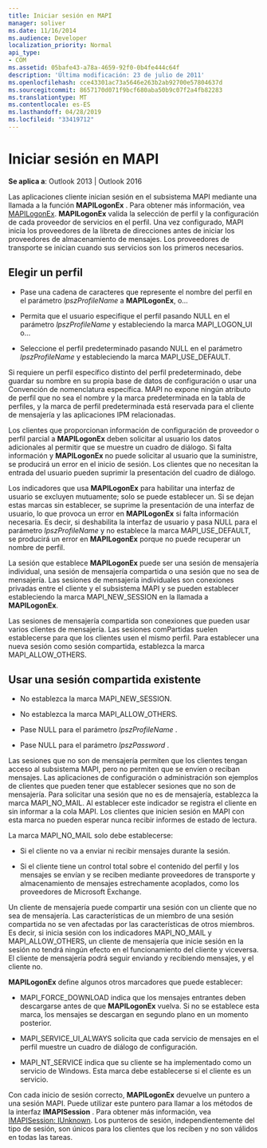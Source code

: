 ```yaml
---
title: Iniciar sesión en MAPI
manager: soliver
ms.date: 11/16/2014
ms.audience: Developer
localization_priority: Normal
api_type:
- COM
ms.assetid: 05bafe43-a78a-4659-92f0-0b4fe444c64f
description: 'Última modificación: 23 de julio de 2011'
ms.openlocfilehash: cce43301ac73a5646e263b2ab92700e57804637d
ms.sourcegitcommit: 8657170d071f9bcf680aba50b9c07f2a4fb82283
ms.translationtype: MT
ms.contentlocale: es-ES
ms.lasthandoff: 04/28/2019
ms.locfileid: "33419712"
---
```

# <a name="logging-on-to-mapi"></a>Iniciar sesión en MAPI
 
**Se aplica a**: Outlook 2013 | Outlook 2016 
  
Las aplicaciones cliente inician sesión en el subsistema MAPI mediante una llamada a la función **MAPILogonEx** . Para obtener más información, vea [MAPILogonEx](mapilogonex.md). **MAPILogonEx** valida la selección de perfil y la configuración de cada proveedor de servicios en el perfil. Una vez configurado, MAPI inicia los proveedores de la libreta de direcciones antes de iniciar los proveedores de almacenamiento de mensajes. Los proveedores de transporte se inician cuando sus servicios son los primeros necesarios. 
  
## <a name="choose-a-profile"></a>Elegir un perfil
  
- Pase una cadena de caracteres que represente el nombre del perfil en el parámetro _lpszProfileName_ a **MAPILogonEx**, o...
    
- Permita que el usuario especifique el perfil pasando NULL en el parámetro _lpszProfileName_ y estableciendo la marca MAPI_LOGON_UI o... 

- Seleccione el perfil predeterminado pasando NULL en el parámetro _lpszProfileName_ y estableciendo la marca MAPI_USE_DEFAULT. 
    
Si requiere un perfil específico distinto del perfil predeterminado, debe guardar su nombre en su propia base de datos de configuración o usar una Convención de nomenclatura específica. MAPI no expone ningún atributo de perfil que no sea el nombre y la marca predeterminada en la tabla de perfiles, y la marca de perfil predeterminada está reservada para el cliente de mensajería y las aplicaciones IPM relacionadas.
  
Los clientes que proporcionan información de configuración de proveedor o perfil parcial a **MAPILogonEx** deben solicitar al usuario los datos adicionales al permitir que se muestre un cuadro de diálogo. Si falta información y **MAPILogonEx** no puede solicitar al usuario que la suministre, se producirá un error en el inicio de sesión. Los clientes que no necesitan la entrada del usuario pueden suprimir la presentación del cuadro de diálogo. 
  
Los indicadores que usa **MAPILogonEx** para habilitar una interfaz de usuario se excluyen mutuamente; solo se puede establecer un. Si se dejan estas marcas sin establecer, se suprime la presentación de una interfaz de usuario, lo que provoca un error en **MAPILogonEx** si falta información necesaria. Es decir, si deshabilita la interfaz de usuario y pasa NULL para el parámetro _lpszProfileName_ y no establece la marca MAPI_USE_DEFAULT, se producirá un error en **MAPILogonEx** porque no puede recuperar un nombre de perfil. 
  
La sesión que establece **MAPILogonEx** puede ser una sesión de mensajería individual, una sesión de mensajería compartida o una sesión que no sea de mensajería. Las sesiones de mensajería individuales son conexiones privadas entre el cliente y el subsistema MAPI y se pueden establecer estableciendo la marca MAPI_NEW_SESSION en la llamada a **MAPILogonEx**.
  
Las sesiones de mensajería compartida son conexiones que pueden usar varios clientes de mensajería. Las sesiones comPartidas suelen establecerse para que los clientes usen el mismo perfil. Para establecer una nueva sesión como sesión compartida, establezca la marca MAPI_ALLOW_OTHERS. 
  
## <a name="use-an-existing-shared-session"></a>Usar una sesión compartida existente
  
- No establezca la marca MAPI_NEW_SESSION.
    
- No establezca la marca MAPI_ALLOW_OTHERS.
    
- Pase NULL para el parámetro _lpszProfileName_ . 
    
- Pase NULL para el parámetro _lpszPassword_ . 
    
Las sesiones que no son de mensajería permiten que los clientes tengan acceso al subsistema MAPI, pero no permiten que se envíen o reciban mensajes. Las aplicaciones de configuración o administración son ejemplos de clientes que pueden tener que establecer sesiones que no son de mensajería. Para solicitar una sesión que no es de mensajería, establezca la marca MAPI_NO_MAIL. Al establecer este indicador se registra el cliente en sin informar a la cola MAPI. Los clientes que inicien sesión en MAPI con esta marca no pueden esperar nunca recibir informes de estado de lectura.
  
La marca MAPI_NO_MAIL solo debe establecerse:
  
- Si el cliente no va a enviar ni recibir mensajes durante la sesión.
    
- Si el cliente tiene un control total sobre el contenido del perfil y los mensajes se envían y se reciben mediante proveedores de transporte y almacenamiento de mensajes estrechamente acoplados, como los proveedores de Microsoft Exchange.
    
Un cliente de mensajería puede compartir una sesión con un cliente que no sea de mensajería. Las características de un miembro de una sesión compartida no se ven afectadas por las características de otros miembros. Es decir, si inicia sesión con los indicadores MAPI_NO_MAIL y MAPI_ALLOW_OTHERS, un cliente de mensajería que inicie sesión en la sesión no tendrá ningún efecto en el funcionamiento del cliente y viceversa. El cliente de mensajería podrá seguir enviando y recibiendo mensajes, y el cliente no.
  
**MAPILogonEx** define algunos otros marcadores que puede establecer: 
  
- MAPI_FORCE_DOWNLOAD indica que los mensajes entrantes deben descargarse antes de que **MAPILogonEx** vuelva. Si no se establece esta marca, los mensajes se descargan en segundo plano en un momento posterior. 
    
- MAPI_SERVICE_UI_ALWAYS solicita que cada servicio de mensajes en el perfil muestre un cuadro de diálogo de configuración.
    
- MAPI_NT_SERVICE indica que su cliente se ha implementado como un servicio de Windows. Esta marca debe establecerse si el cliente es un servicio.
    
Con cada inicio de sesión correcto, **MAPILogonEx** devuelve un puntero a una sesión MAPI. Puede utilizar este puntero para llamar a los métodos de la interfaz **IMAPISession** . Para obtener más información, vea [IMAPISession: IUnknown](imapisessioniunknown.md). Los punteros de sesión, independientemente del tipo de sesión, son únicos para los clientes que los reciben y no son válidos en todas las tareas.
  

